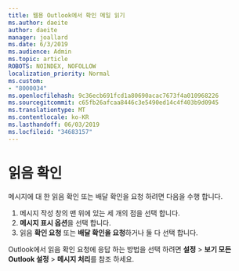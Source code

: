 ```yaml
---
title: 웹용 Outlook에서 확인 메일 읽기
ms.author: daeite
author: daeite
manager: joallard
ms.date: 6/3/2019
ms.audience: Admin
ms.topic: article
ROBOTS: NOINDEX, NOFOLLOW
localization_priority: Normal
ms.custom:
- "8000034"
ms.openlocfilehash: 9c36ecb691fcd1a80690acac7673f4a010968226
ms.sourcegitcommit: c65fb26afcaa8446c3e5490ed14c4f403b9d0945
ms.translationtype: MT
ms.contentlocale: ko-KR
ms.lasthandoff: 06/03/2019
ms.locfileid: "34683157"
---
```

# <a name="read-receipts"></a>읽음 확인

메시지에 대 한 읽음 확인 또는 배달 확인을 요청 하려면 다음을 수행 합니다. 

1. 메시지 작성 창의 맨 위에 있는 세 개의 점을 선택 합니다.
1. **메시지 표시 옵션**을 선택 합니다.
1. 읽음 **확인 요청** 또는 **배달 확인을 요청**하거나 둘 다 선택 합니다.

Outlook에서 읽음 확인 요청에 응답 하는 방법을 선택 하려면 **설정** > **보기 모든 Outlook 설정** > **메시지 처리**를 참조 하세요.